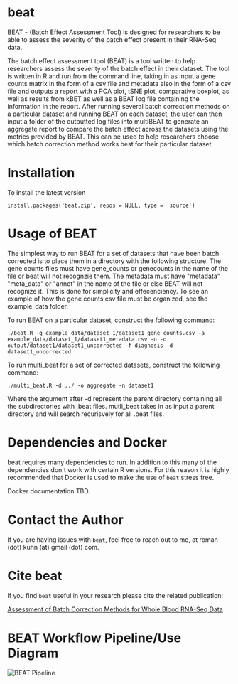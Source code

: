 # beat
BEAT - (Batch Effect Assessment Tool) is designed for researchers to be able to assess the severity of the batch effect present in their RNA-Seq data.

The batch effect assessment tool (BEAT) is a tool written to help researchers assess the severity of the batch effect in their dataset. The tool is written in R and run from the command line, taking in as input a gene counts matrix in the form of a csv file and metadata also in the form of a csv file and outputs a report with a PCA plot, tSNE plot, comparative boxplot, as well as results from kBET as well as a BEAT log file containing the information in the report.
After running several batch correction methods on a particular dataset and running BEAT on each dataset, the user can then input a folder of the outputted log files into multiBEAT to generate an aggregate report to compare the batch effect across the datasets using the metrics provided by BEAT. This can be used to help researchers choose which batch correction method works best for their particular dataset. 

<h1> Installation </h1>

To install the latest version 

`install.packages('beat.zip', repos = NULL, type = 'source')`

<h1> Usage of BEAT </h1>

The simplest way to run BEAT for a set of datasets that have been batch corrected is to place them in a directory with the following structure. The gene counts files must have gene_counts or genecounts in the name of the file or beat will not recognzie them. The metadata must have "metadata" "meta_data" or "annot" in the name of the file or else BEAT will not recognize it. This is done for simplicity and effecenciency. To see an example of how the gene counts csv file must be organized, see the example_data folder.

To run BEAT on a particular dataset, construct the following command:

`./beat.R -g example_data/dataset_1/dataset1_gene_counts.csv -a example_data/dataset_1/dataset1_metadata.csv -u -o  output/dataset1/dataset1_uncorrected -f diagnosis -d dataset1_uncorrected`

To run multi_beat for a set of corrected datasets, construct the following command:

`./multi_beat.R -d ../ -o aggregate -n dataset1`

Where the argument after -d represent the parent directory containing all the subdirectories with .beat files. mutli_beat takes in as input a parent directory and will search recurisvely for all .beat files.

<h1> Dependencies and Docker </h1>

beat requires many dependencies to run. In addition to this many of the dependencies don't work with certain R versions. For this reason it is highly recommended that Docker is used to make the use of `beat` stress free.

Docker documentation TBD.

<h1> Contact the Author </h1>

If you are having issues with `beat`, feel free to reach out to me, at roman (dot) kuhn (at) gmail (dot) com.

<h1> Cite beat </h1>

If you find `beat` useful in your research please cite the related publication:

[Assessment of Batch Correction Methods for Whole Blood RNA-Seq Data](http://google.com)
<h1> BEAT Workflow Pipeline/Use Diagram </h1>

![BEAT Pipeline](https://github.com/thekuhninator/beat/blob/master/beat_pipeline.png?raw=true)
